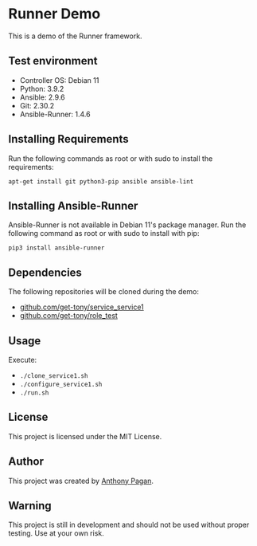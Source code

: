 # Runner Demo

This is a demo of the Runner framework.

## Test environment

- Controller OS: Debian 11
- Python: 3.9.2
- Ansible: 2.9.6
- Git: 2.30.2
- Ansible-Runner: 1.4.6

## Installing Requirements

Run the following commands as root or with sudo to install the requirements:

    apt-get install git python3-pip ansible ansible-lint

## Installing Ansible-Runner

Ansible-Runner is not available in Debian 11's package manager.
Run the following command as root or with sudo to install with pip:

    pip3 install ansible-runner

## Dependencies

The following repositories will be cloned during the demo:

- [github.com/get-tony/service_service1](https://github.com/get-tony/service_service1)
- [github.com/get-tony/role_test](https://github.com/get-tony/role_test)

## Usage

Execute:

- ```./clone_service1.sh```
- ```./configure_service1.sh```
- ```./run.sh```

## License

This project is licensed under the MIT License.

## Author

This project was created by [Anthony Pagan](https://github.com/get-tony).

## Warning

This project is still in development and should not be used without proper testing.
Use at your own risk.
